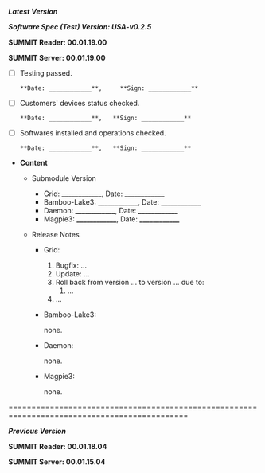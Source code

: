 ***Latest Version***

***Software Spec (Test) Version: USA-v0.2.5***

**SUMMIT Reader: 00.01.19.00**

**SUMMIT Server: 00.01.19.00**

* [ ] Testing passed. 

      **Date: ____________**,     **Sign: ____________**

* [ ] Customers' devices status checked. 

      **Date: ____________**,   **Sign: ____________**

* [ ] Softwares installed and operations checked. 

      **Date: ____________**,   **Sign: ____________**

*  **Content**
    *  Submodule Version
        *  Grid: **____________**,          Date: **____________**
        *  Bamboo-Lake3: **____________**,  Date: **____________**
        *  Daemon: **____________**,        Date: **____________**
        *  Magpie3: **____________**,       Date: **____________**

    *  Release Notes
        *  Grid:

            1.  Bugfix: ...
            2.  Update: ...
            3.  Roll back from version ... to version ... due to:
                1.  ...
            4.  ...

        * Bamboo-Lake3:
            
            none.

        *  Daemon:
        
            none.
            
        *  Magpie3:
        
            none.
        

=============================================================================================

***Previous Version***

**SUMMIT Reader: 00.01.18.04**

**SUMMIT Server: 00.01.15.04**
